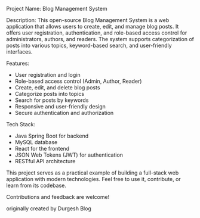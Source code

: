 Project Name: Blog Management System

Description:
This open-source Blog Management System is a web application that allows users to create, edit, and manage blog posts. 
It offers user registration, authentication, and role-based access control for administrators, authors, and readers.
The system supports categorization of posts into various topics, keyword-based search, and user-friendly interfaces.

Features:
- User registration and login
- Role-based access control (Admin, Author, Reader)
- Create, edit, and delete blog posts
- Categorize posts into topics
- Search for posts by keywords
- Responsive and user-friendly design
- Secure authentication and authorization

Tech Stack:
- Java Spring Boot for backend
- MySQL database
- React for the frontend
- JSON Web Tokens (JWT) for authentication
- RESTful API architecture

This project serves as a practical example of building a full-stack web application with modern technologies. 
Feel free to use it, contribute, or learn from its codebase.

Contributions and feedback are welcome!

originally created by Durgesh Blog
